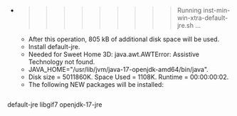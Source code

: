 * >>>>>>>>> Running inst-min-win-xtra-default-jre.sh ...
  * After this operation, 805 kB of additional disk space will be used.
  * Install default-jre.
  * Needed for Sweet Home 3D: java.awt.AWTError: Assistive Technology not found.
  * JAVA_HOME="/usr/lib/jvm/java-17-openjdk-amd64/bin/java".
  * Disk size = 5011860K. Space Used = 1108K. Runtime = 00:00:00:02.
  * The following NEW packages will be installed:
  ```bash
default-jre libgif7 openjdk-17-jre
  ```

